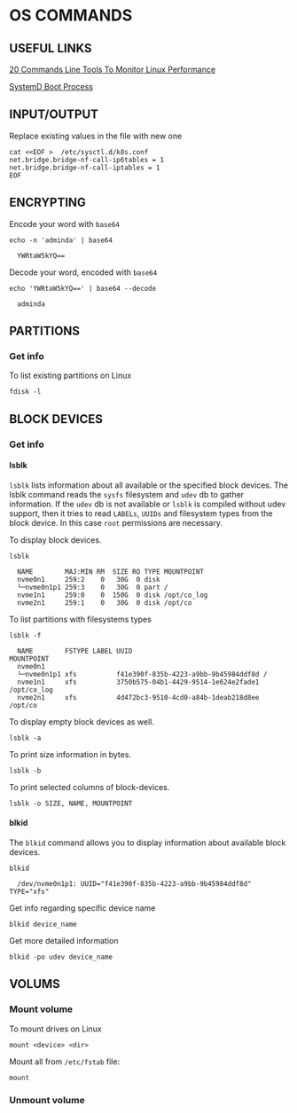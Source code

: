 # OS COMMANDS


## USEFUL LINKS

[20 Commands Line Tools To Monitor Linux Performance](https://www.tecmint.com/command-line-tools-to-monitor-linux-performance/)

[SystemD Boot Process](https://opensource.com/article/17/2/linux-boot-and-startup)


## INPUT/OUTPUT

Replace existing values in the file with new one
```
cat <<EOF >  /etc/sysctl.d/k8s.conf
net.bridge.bridge-nf-call-ip6tables = 1
net.bridge.bridge-nf-call-iptables = 1
EOF
```


## ENCRYPTING


Encode your word with `base64`
```
echo -n 'adminda' | base64

  YWRtaW5kYQ==
```

Decode your word, encoded with `base64`
```
echo 'YWRtaW5kYQ==' | base64 --decode

  adminda
```

## PARTITIONS

### Get info

To list existing partitions on Linux
```
fdisk -l
```


## BLOCK DEVICES

### Get info

#### lsblk
`lsblk` lists information about all available or the specified
       block devices. 
The lsblk command reads the `sysfs` filesystem and
       `udev` db to gather information. 
If the `udev` db is not available or
       `lsblk` is compiled without udev support, then it tries to read
       `LABELs`, `UUIDs` and filesystem types from the block device. In this
       case `root` permissions are necessary.
       
       
To display block devices. 
```
lsblk

  NAME        MAJ:MIN RM  SIZE RO TYPE MOUNTPOINT
  nvme0n1     259:2    0   30G  0 disk 
  └─nvme0n1p1 259:3    0   30G  0 part /
  nvme1n1     259:0    0  150G  0 disk /opt/co_log
  nvme2n1     259:1    0   30G  0 disk /opt/co
```
To list partitions with filesystems types
```
lsblk -f

  NAME        FSTYPE LABEL UUID                                 MOUNTPOINT
  nvme0n1                                                       
  └─nvme0n1p1 xfs          f41e390f-835b-4223-a9bb-9b45984ddf8d /
  nvme1n1     xfs          3750b575-04b1-4429-9514-1e624e2fade1 /opt/co_log
  nvme2n1     xfs          4d472bc3-9510-4cd0-a84b-1deab218d8ee /opt/co
```

To display empty block devices as well.  
```
lsblk -a 
```

To print size information in bytes. 
```
lsblk -b
```

To print selected columns of block-devices. 
```
lsblk -o SIZE, NAME, MOUNTPOINT 
```




#### blkid
The `blkid` command allows you to display information about available block devices.
```
blkid

  /dev/nvme0n1p1: UUID="f41e390f-835b-4223-a9bb-9b45984ddf8d" TYPE="xfs"
```

Get info regarding specific device name
```
blkid device_name
```

Get more detailed information
```
blkid -po udev device_name
```



## VOLUMS

### Mount volume

To mount drives on Linux
```
mount <device> <dir>
```

Mount all from `/etc/fstab` file:
```
mount 
```

### Unmount volume









